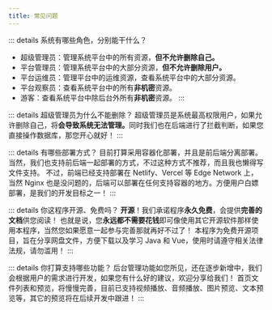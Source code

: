 ```yaml
---
title: 常见问题
---
```


::: details 系统有哪些角色，分别能干什么？
- 超级管理员：管理系统平台中的所有资源，<b>但不允许删除自己。</b>
- 平台管理员：管理系统平台中的大部分资源，<b>但不允许删除用户。</b>
- 平台运维员：管理平台中的运维资源，查看系统平台中的大部分资源。
- 平台观察员：查看系统平台中的所有<b>非机密</b>资源。
- 游客：查看系统平台中除后台外所有<b>非机密</b>资源。
:::

::: details 超级管理员为什么不能删除？
超级管理员是系统最高权限用户，如果允许删除自己，将<b>会导致系统无法管理。</b>同时我们也在后端进行了拦截判断，如果您直接操作数据库，那您开心就好！
:::

::: details 有哪些部署方式？
目前打算采用容器化部署，并且是前后端分离部署。当然，我们也支持前后端一起部署的方式，不过这种方式不推荐，而且我也懒得写文件支持。
不过，前端已经支持部署在 Netlify、Vercel 等 Edge Network 上，当然 Nginx 也是没问题的，后端可以部署在任何支持容器的地方。方便用户白嫖部署，是我们的开发目标之一！
:::

::: details 你这程序开源、免费吗？
<b>开源</b>！我们承诺程序<b>永久免费</b>，会提供<b>完善的文档</b>供您阅读！
也就是说，您<b>永远都不需要花钱</b>即可像使用其它开源软件那样使用本程序，当然您如果愿意一起参与完善那就再好不过了！
本程序为免费开源项目，旨在分享网盘文件，方便下载以及学习 Java 和 Vue，使用时请遵守相关法律法规，请勿滥用！
:::

::: details 你打算支持哪些功能？
后台管理功能如您所见，还在逐步新增中，我们会根据用户的需求进行开发，如果您有什么好的建议，欢迎分享给我们！
首页文件列表和预览，将慢慢完善，目前已支持视频播放、音频播放、图片预览、文本预览等，其它的预览将在后续开发中跟进！
:::
